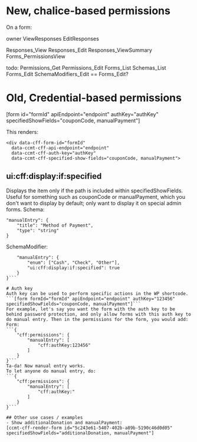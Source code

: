 # New, chalice-based permissions
On a form:

owner
ViewResponses
EditResponses

Responses_View
Responses_Edit
Responses_ViewSummary
Forms_PermissionsView

todo:
Permissions_Get
Permissions_Edit
Forms_List
Schemas_List
Forms_Edit
SchemaModifiers_Edit == Forms_Edit?


# Old, Credential-based permissions
[form id="formId" apiEndpoint="endpoint" authKey="authKey" specifiedShowFields="couponCode, manualPayment"]


This renders:
```
<div data-cff-form-id="formId"
  data-ccmt-cff-api-endpoint="endpoint"
  data-ccmt-cff-auth-key="authKey"
  data-ccmt-cff-specified-show-fields="couponCode, manualPayment">
```

## ui:cff:display:if:specified
Displays the item only if the path is included within specifiedShowFields. Useful for something such as couponCode or manualPayment, which you don't want to display by default; only want to display it on special admin forms.
Schema:
```
"manualEntry": {
    "title": "Method of Payment",
    "type": "string"
}
```
SchemaModifier:
```{
    "manualEntry": {
        "enum": ["Cash", "Check", "Other"],
        "ui:cff:display:if:specified": true
    }
}```

# Auth key
Auth key can be used to perform specific actions in the WP shortcode.
```[form formId="formId" apiEndpoint="endpoint" authKey="123456" specifiedShowFields="couponCode, manualPayment"]```
For example, let's say you want the form with the auth key to be behind password protection, and only allow forms with this auth key to do manual entry. Then in the permissions for the form, you would add:
Form:
```{
    "cff:permissions": {
        "manualEntry": [
            "cff:authKey:123456"
        ]
    }
}```
Ta-da! Now manual entry works.
To let anyone do manual entry, do:
```{
    "cff:permissions": {
        "manualEntry": [
            "cff:authKey:"
        ]
    }
}```

## Other use cases / examples
- Show additionalDonation and manualPayment:
[ccmt-cff-render-form id="5c243e61-5407-402b-a89b-5190c46d0d05" specifiedShowFields="additionalDonation, manualPayment"]